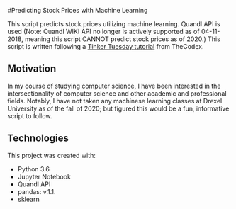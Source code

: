 #Predicting Stock Prices with Machine Learning

This script predicts stock prices utilizing machine learning. Quandl API is used (Note: Quandl WIKI API no longer is actively supported as of 04-11-2018, meaning this script CANNOT predict stock prices as of 2020.) This script is written following a [Tinker Tuesday tutorial](https://thecodex.me/projects/predicting-stock-prices-with-machine-learning/0/lecture/446959674) from TheCodex.


## Motivation 
In my course of studying computer science, I have been interested in the intersectionality of computer science and other academic and professional fields. Notably, I have not taken any  machinese learning classes at Drexel University as of the fall of 2020; but figured this would be a fun, informative script to follow.

## Technologies
This project was created with:
* Python 3.6
* Jupyter Notebook
* Quandl API
* pandas: v.1.1.
* sklearn
